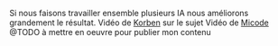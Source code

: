 Si nous faisons travailler ensemble plusieurs IA nous améliorons grandement le résultat.
Vidéo de [Korben](https://youtu.be/qNcN5IWomWk) sur le sujet
Vidéo de [Micode](https://youtu.be/Zn8OV9YRacs)
@TODO à mettre en oeuvre pour publier mon contenu